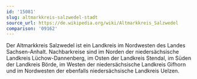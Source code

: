 ```yaml
---
id: '15081'
slug: altmarkkreis-salzwedel-stadt
source_url: https://de.wikipedia.org/wiki/Altmarkkreis_Salzwedel
comparison: '09162'
---
```


Der Altmarkkreis Salzwedel ist ein Landkreis im Nordwesten des Landes Sachsen-Anhalt. Nachbarkreise sind im Norden der niedersächsische Landkreis Lüchow-Dannenberg, im Osten der Landkreis Stendal, im Süden der Landkreis Börde, im Westen der niedersächsische Landkreis Gifhorn und im Nordwesten der ebenfalls niedersächsische Landkreis Uelzen.
